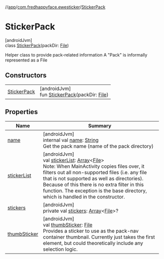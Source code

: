 //[app](../../../index.md)/[com.fredhappyface.ewesticker](../index.md)/[StickerPack](index.md)

# StickerPack

[androidJvm]\
class [StickerPack](index.md)(packDir: [File](https://developer.android.com/reference/kotlin/java/io/File.html))

Helper class to provide pack-related information A "Pack" is informally represented as a File

## Constructors

| | |
|---|---|
| [StickerPack](-sticker-pack.md) | [androidJvm]<br>fun [StickerPack](-sticker-pack.md)(packDir: [File](https://developer.android.com/reference/kotlin/java/io/File.html)) |

## Properties

| Name | Summary |
|---|---|
| [name](name.md) | [androidJvm]<br>internal val [name](name.md): [String](https://kotlinlang.org/api/latest/jvm/stdlib/kotlin/-string/index.html)<br>Get the pack name (name of the pack directory) |
| [stickerList](sticker-list.md) | [androidJvm]<br>val [stickerList](sticker-list.md): [Array](https://kotlinlang.org/api/latest/jvm/stdlib/kotlin/-array/index.html)&lt;[File](https://developer.android.com/reference/kotlin/java/io/File.html)&gt;<br>Note: When MainActivity copies files over, it filters out all non-supported files (i.e. any file that is not supported as well as directories). Because of this there is no extra filter in this function. The exception is the base directory, which is handled in the constructor. |
| [stickers](stickers.md) | [androidJvm]<br>private val [stickers](stickers.md): [Array](https://kotlinlang.org/api/latest/jvm/stdlib/kotlin/-array/index.html)&lt;[File](https://developer.android.com/reference/kotlin/java/io/File.html)&gt;? |
| [thumbSticker](thumb-sticker.md) | [androidJvm]<br>val [thumbSticker](thumb-sticker.md): [File](https://developer.android.com/reference/kotlin/java/io/File.html)<br>Provides a sticker to use as the pack-nav container thumbnail. Currently just takes the first element, but could theoretically include any selection logic. |
